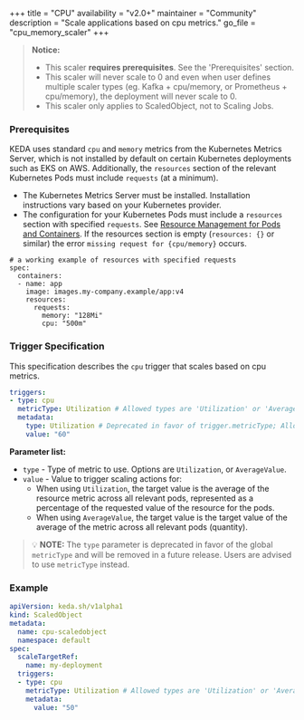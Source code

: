 +++
title = "CPU"
availability = "v2.0+"
maintainer = "Community"
description = "Scale applications based on cpu metrics."
go_file = "cpu_memory_scaler"
+++

> **Notice:**
> - This scaler **requires prerequisites**. See the 'Prerequisites' section.
> - This scaler will never scale to 0 and even when user defines multiple scaler types (eg. Kafka + cpu/memory, or Prometheus + cpu/memory), the deployment will never scale to 0.
> - This scaler only applies to ScaledObject, not to Scaling Jobs.

### Prerequisites

KEDA uses standard `cpu` and `memory` metrics from the Kubernetes Metrics Server, which is not installed by default on certain Kubernetes deployments such as EKS on AWS. Additionally, the `resources` section of the relevant Kubernetes Pods must include `requests` (at a minimum).

- The Kubernetes Metrics Server must be installed. Installation instructions vary based on your Kubernetes provider.
- The configuration for your Kubernetes Pods must include a `resources` section with specified `requests`. See [Resource Management for Pods and Containers](https://kubernetes.io/docs/concepts/configuration/manage-resources-containers/). If the resources section is empty (`resources: {}` or similar) the error `missing request for {cpu/memory}` occurs.

```
# a working example of resources with specified requests
spec:
  containers:
  - name: app
    image: images.my-company.example/app:v4
    resources:
      requests:
        memory: "128Mi"
        cpu: "500m"
```

### Trigger Specification

This specification describes the `cpu` trigger that scales based on cpu metrics.

```yaml
triggers:
- type: cpu
  metricType: Utilization # Allowed types are 'Utilization' or 'AverageValue'
  metadata:
    type: Utilization # Deprecated in favor of trigger.metricType; Allowed types are 'Utilization' or 'AverageValue'
    value: "60"
```

**Parameter list:**

- `type` - Type of metric to use. Options are `Utilization`, or `AverageValue`.
- `value` - Value to trigger scaling actions for:
	- When using `Utilization`, the target value is the average of the resource metric across all relevant pods, represented as a percentage of the requested value of the resource for the pods.
	- When using `AverageValue`, the target value is the target value of the average of the metric across all relevant pods (quantity).

> 💡 **NOTE:** The `type` parameter is deprecated in favor of the global `metricType` and will be removed in a future release. Users are advised to use `metricType` instead.

### Example

```yaml
apiVersion: keda.sh/v1alpha1
kind: ScaledObject
metadata:
  name: cpu-scaledobject
  namespace: default
spec:
  scaleTargetRef:
    name: my-deployment
  triggers:
  - type: cpu
    metricType: Utilization # Allowed types are 'Utilization' or 'AverageValue'
    metadata:
      value: "50"
```
